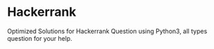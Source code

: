 # Hackerrank
Optimized Solutions for Hackerrank Question using Python3, all types question for your help. 
